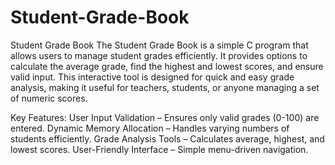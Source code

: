 # Student-Grade-Book
Student Grade Book
The Student Grade Book is a simple C program that allows users to manage student grades efficiently. It provides options to calculate the average grade, find the highest and lowest scores, and ensure valid input. This interactive tool is designed for quick and easy grade analysis, making it useful for teachers, students, or anyone managing a set of numeric scores.

Key Features:
User Input Validation – Ensures only valid grades (0-100) are entered.
Dynamic Memory Allocation – Handles varying numbers of students efficiently.
Grade Analysis Tools – Calculates average, highest, and lowest scores.
User-Friendly Interface – Simple menu-driven navigation.
